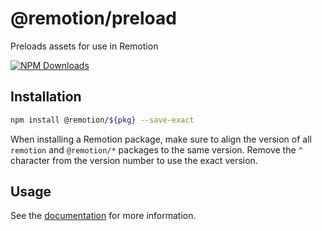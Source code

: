 # @remotion/preload
 
Preloads assets for use in Remotion
 
[![NPM Downloads](https://img.shields.io/npm/dm/preload.svg?style=flat&color=black&label=Downloads)](https://npmcharts.com/compare/preload?minimal=true)
 
## Installation
 
```bash
npm install @remotion/${pkg} --save-exact
```
 
When installing a Remotion package, make sure to align the version of all `remotion` and `@remotion/*` packages to the same version.
Remove the `^` character from the version number to use the exact version.
 
## Usage
 
See the [documentation](https://www.remotion.dev/docs/preload) for more information.
